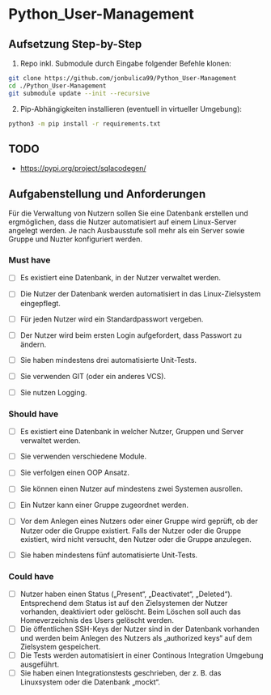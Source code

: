 # Python_User-Management

## Aufsetzung Step-by-Step

1. Repo inkl. Submodule durch Eingabe folgender Befehle klonen:
```bash
git clone https://github.com/jonbulica99/Python_User-Management
cd ./Python_User-Management
git submodule update --init --recursive
```

2. Pip-Abhängigkeiten installieren (eventuell in virtueller Umgebung):
```bash
python3 -m pip install -r requirements.txt
```

## TODO
* https://pypi.org/project/sqlacodegen/


## Aufgabenstellung und Anforderungen

Für die Verwaltung von Nutzern sollen Sie eine Datenbank erstellen und ergmöglichen, dass die Nutzer automatisiert auf einem Linux-Server angelegt werden. Je nach Ausbausstufe soll mehr als ein Server sowie Gruppe und Nuzter konfiguriert werden.


### Must have

- [ ] Es existiert eine Datenbank, in der Nutzer verwaltet werden.
- [ ] Die Nutzer der Datenbank werden automatisiert in das Linux-Zielsystem eingepflegt. 
- [ ] Für jeden Nutzer wird ein Standardpasswort vergeben. 
- [ ] Der Nutzer wird beim ersten Login aufgefordert, dass Passwort zu ändern.
- [ ] Sie haben mindestens drei automatisierte Unit-Tests.  
- [ ] Sie verwenden GIT (oder ein anderes VCS).
- [ ] Sie nutzen Logging.


### Should have

- [ ] Es existiert eine Datenbank in welcher Nutzer, Gruppen und Server verwaltet werden.
- [ ] Sie verwenden verschiedene Module.
- [ ] Sie verfolgen einen OOP Ansatz.
- [ ] Sie können einen Nutzer auf mindestens zwei Systemen ausrollen.
- [ ] Ein Nutzer kann einer Gruppe zugeordnet werden. 
- [ ] Vor dem Anlegen eines Nutzers oder einer Gruppe wird geprüft, ob der Nutzer oder die Gruppe existiert. Falls der Nutzer oder die Gruppe existiert, wird nicht versucht, den Nutzer oder die Gruppe anzulegen.
- [ ] Sie haben mindestens fünf automatisierte Unit-Tests.


### Could have

- [ ] Nutzer haben einen Status („Present“, „Deactivatet“,  „Deleted“). Entsprechend dem Status ist auf den Zielsystemen der Nutzer vorhanden, deaktiviert oder gelöscht. Beim Löschen soll auch das Homeverzeichnis des Users gelöscht werden.
- [ ] Die öffentlichen SSH-Keys der Nutzer sind in der Datenbank vorhanden und werden beim Anlegen des Nutzers als „authorized keys“ auf dem Zielsystem gespeichert.
- [ ] Die Tests werden automatisiert in einer Continous Integration Umgebung ausgeführt.
- [ ] Sie haben einen Integrationstests geschrieben, der z. B. das Linuxsystem oder die Datenbank „mockt“.
